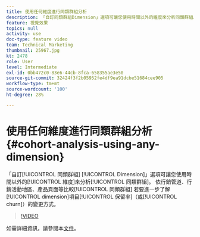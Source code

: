 ```yaml
---
title: 使用任何維度進行同類群組分析
description: 「自訂同類群組Dimension」選項可讓您使用時間以外的維度來分析同類群組。 依行銷管道、行銷活動地區、產品頁面等比較同類群組 以便更清楚了解保留率（或流失率）依維度項目的變更情形。
feature: 視覺效果
topics: null
activity: use
doc-type: feature video
team: Technical Marketing
thumbnail: 25967.jpg
kt: 2478
role: User
level: Intermediate
exl-id: 0bb472c0-83e6-44cb-8fca-658355ae3e50
source-git-commit: 32424f3f2b05952fe4df9ea91dcbe51684cee905
workflow-type: tm+mt
source-wordcount: '100'
ht-degree: 28%

---
```


# 使用任何維度進行同類群組分析 {#cohort-analysis-using-any-dimension}

「自訂[!UICONTROL 同類群組] [!UICONTROL Dimension]」選項可讓您使用時間以外的[!UICONTROL 維度]來分析[!UICONTROL 同類群組]。 依行銷管道、行銷活動地區、產品頁面等比較[!UICONTROL 同類群組] 若要進一步了解[!UICONTROL dimension]項目[!UICONTROL 保留率]（或[!UICONTROL churn]）的變更方式。

>[!VIDEO](https://video.tv.adobe.com/v/25967/?quality=12)

如需詳細資訊，請參閱本[文件](https://marketing.adobe.com/resources/help/zh_TW/analytics/analysis-workspace/cohort_analysis.html)。
